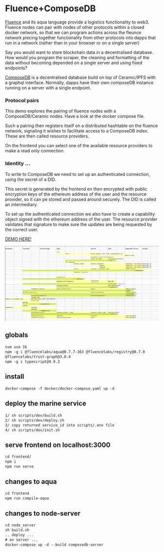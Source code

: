 
# Fluence+ComposeDB

[Fluence](https://fluence.dev/docs/learn/overview) and its aqua language provide a logistics functionality to web3. Fluence nodes can pair with nodes of other protocols within a closed docker network, so that we can program actions across the fleunce network piecing together functionality from other protocols into dapps that run in a network (rather than in your browser or on a single server) 

Say you would want to store blockchain data in a decentralised database. How would you program the scraper, the cleaning and formatting of the data without becoming depended on a single server and using fixed endpoints? 

[ComposeDB](https://composedb.js.org/) is a decentralised database build on top of Ceramic/IPFS with a graphql interface. Normally, dapps have their own composeDB instance running on a server with a single endpoint. 

### Protocol pairs
This demo explores the pairing of fluence nodes with a ComposeDB/Ceramic nodes. Have a look at the docker compose file. 

Such a pairing then registers itself on a distributed hashtable on the fluence network, signaling it wishes to facilitate access to a ComposeDB index. These are then called resource providers. 

On the frontend you can select one of the available resource providers to make a read only connection. 

### Identity ... 
To write to ComposeDB we need to set up an authenticated connection, using the secret of a DID. 

This secret is generated by the frontend en then encrypted with public encryption keys of the ethereum address of the user and the resource provider, so it can pe stored and passed around securely. The DID is called an intermediary. 

To set up the authenticated connection we also have to create a capability object signed with the ethereum address of the user. The resource provider validates that signature to make sure the updates are being requested by the correct user. 

[DEMO HERE!](https://fluence-composedb.transport-union.dev/)

![schema](./schema.png)


## globals

    nvm use 16
    npm -g i @fluencelabs/aqua@0.7.7-363 @fluencelabs/registry@0.7.0 @fluencelabs/trust-graph@3.0.4 
    npm -g i typescript@4.9.3

## install 

    docker-compose -f docker/docker-compose.yaml up -d 


## deploy the marine service 

    1/ sh scripts/dev/build.sh
    2/ sh scripts/dev/deploy.sh
    3/ copy returned service_id into scripts/.env file
    4/ sh scripts/dev/init.sh


## serve frontend on localhost:3000

    cd frontend/ 
    npm i
    npm run serve

## changes to aqua 

    cd frontend
    npm run compile-aqua 

## changes to node-server 

    cd node_server 
    sh build.sh
    .. deploy ... 
    # on server ... 
    docker-compose up -d --build composedb-server
    
    